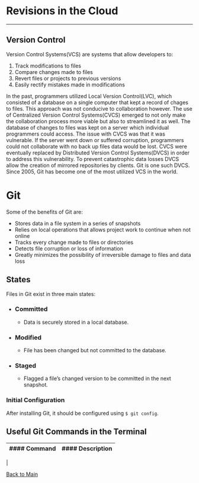 # Revisions in the Cloud
---

## Version Control
Version Control Systems(VCS) are systems that allow developers to:
1. Track modifications to files
1. Compare changes made to files
1. Revert files or projects to previous versions
1. Easily rectify mistakes made in modifications

In the past, programmers utilized Local Version Control(LVC), which consisted of a database on a single computer that kept a record of chages to files. This approach was not conducive to collaboration however. The use of Centralized Version Control Systems(CVCS) emerged to not only make the collaboration process more viable but also to streamlined it as well. The database of changes to files was kept on a server which individual programmers could access. The issue with CVCS was that it was vulnerable. If the server went down or suffered corruption, programmers could not collaborate with no back up files data would be lost. CVCS were eventually replaced by Distributed Version Control Systems(DVCS) in order to address this vulnerability. To prevent catastrophic data losses DVCS allow the creation of mirrored repositories by clients. Git is one such DVCS. Since 2005, Git has become one of the most utilized VCS in the world.

# Git

Some of the benefits of Git are:
- Stores data in a file system in a series of snapshots
- Relies on local operations that allows project work to continue when not online
- Tracks every change made to files or directories
- Detects file corruption or loss of information
- Greatly minimizes the possibility of irreversible damage to files and data loss

## States

Files in Git exist in three main states:
- ### Committed
  - Data is securely stored in a local database.
- ### Modified
  - File has been changed but not committed to the database.
- ### Staged
  - Flagged a file’s changed version to be committed in the next snapshot.
  
### Initial Configuration

After installing Git, it should be configured using `$ git config`.
  
## Useful Git Commands in the Terminal

| #### Command | #### Description |
| --- | --- |
| 


[Back to Main](README.md)
